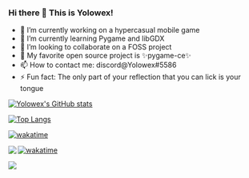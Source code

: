### Hi there 👋 This is Yolowex!

- 🔭 I’m currently working on a hypercasual mobile game
- 🌱 I’m currently learning Pygame and libGDX
- 👯 I’m looking to collaborate on a FOSS project
- 🌳 My favorite open source project is ✨pygame-ce✨
- 📫 How to contact me: discord@Yolowex#5586
- ⚡ Fun fact: The only part of your reflection that you can lick is your tongue

<a>[![Yolowex's GitHub stats](https://github-readme-stats.vercel.app/api?username=yolowex&layout=compact&theme=dark)](https://github.com/yolowex/github-readme-stats) </a>

[![Top Langs](https://github-readme-stats.vercel.app/api/top-langs/?username=yolowex&layout=compact&theme=dark)](https://github.com/yolowex/github-readme-stats)

[![wakatime](https://wakatime.com/badge/user/eb31e4ca-2bdc-4403-8de7-6d29488d75cd.svg)](https://wakatime.com/@eb31e4ca-2bdc-4403-8de7-6d29488d75cd)

<a href="https://github.com/yolowex/github-readme-stats">
  <img align="left" src="https://github-readme-stats.vercel.app/api?username=yolowex&count_private=true&show_icons=true&theme=merko" />
</a>

[![wakatime](https://wakatime.com/badge/user/eb31e4ca-2bdc-4403-8de7-6d29488d75cd.svg)](https://wakatime.com/@eb31e4ca-2bdc-4403-8de7-6d29488d75cd)

<a href="https://github.com/anuraghazra/convoychat">
  <img align="left" src="https://github-readme-stats.vercel.app/api/top-langs/?username=yolowex&layout=compact&count_private=true&show_icons=false&theme=merko" />
</a> 


